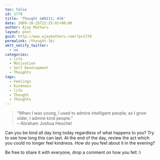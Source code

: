 ```yaml
---
toc: false
id: 1770
title: 'Thought &#8211; #16'
date: 2009-10-25T22:25:01+00:00
author: Ajay Matharu
layout: post
guid: http://www.ajaymatharu.com/?p=1770
permalink: /thought-16/
aktt_notify_twitter:
  - no
categories:
  - life
  - Motivation
  - Self Development
  - Thoughts
tags:
  - Feelings
  - Kindness
  - life
  - Thought
  - Thoughts
---
```

> <div>
>   &#8220;When I was young, I used to admire intelligent people; as I grow older, I admire kind people.&#8221;<br /> &#8211; Abraham Joshua Heschel
> </div>

Can you be kind all day long today regardless of what happens to you? Try to see how long this can last. At the end of the day, review the act which you could no longer feel kindness. How do you feel about it in the evening? 

Be free to share it with everyone, drop a comment on how you felt <img src="http://www.ajaymatharu.com/wp-includes/images/smilies/simple-smile.png" alt=":)" class="wp-smiley" style="height: 1em; max-height: 1em;" />
